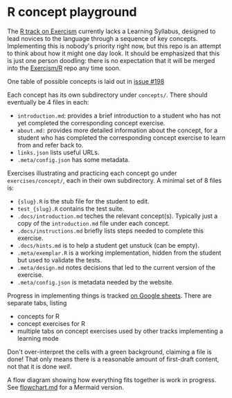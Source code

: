 # R concept playground

The [R track on Exercism](https://exercism.org/tracks/r) currently lacks a Learning Syllabus, designed to lead novices to the language through a sequence of key concepts. Implementing this is nobody's priority right now, but this repo is an attempt to think about how it might one day look. It should be emphasized that this is just one person doodling: there is no expectation that it will be merged into the [Exercism/R](https://github.com/exercism/r) repo any time soon.

One table of possible concepts is laid out in [issue #198](https://github.com/exercism/r/issues/198)

Each concept has its own subdirectory under `concepts/`. There should eventually be 4 files in each:
- `introduction.md`: provides a brief introduction to a student who has not yet completed the corresponding concept exercise.
- `about.md:` provides more detailed information about the concept, for a student who has completed the corresponding concept exercise to learn from and refer back to.
- `links.json` lists useful URLs.
- `.meta/config.json` has some metadata.

Exercises illustrating and practicing each concept go under `exercises/concept/`, each in their own subdirectory. A minimal set of 8 files is:
- `{slug}.R` is the stub file for the student to edit.
- `test_{slug}.R` contains the test suite.
- `.docs/introduction.md` teches the relevant concept(s). Typically just a copy of the `introduction.md` file under each concept.
- `.docs/instructions.md` briefly lists steps needed to complete this exercise.
- `.docs/hints.md` is to help a student get unstuck (can be empty).
- `.meta/exemplar.R` is a working implementation, hidden from the student but used to validate the tests.
- `.meta/design.md` notes decisions that led to the current version of the exercise.
- `.meta/config.json` is metadata needed by the website.


Progress in implementing things is tracked [on Google sheets](https://docs.google.com/spreadsheets/d/1xW5WDL5Xp2yQ9ZFJY-oVj1c19kNkZLwCiSEjH1H2SGI/edit?usp=sharing). There are separate tabs, listing

- concepts for R
- concept exercises for R
- multiple tabs on concept exercises used by other tracks implementing a learning mode

Don't over-interpret the cells with a green background, claiming a file is done! That only means there is a reasonable amount of first-draft content, not that it is done *well*. 

A flow diagram showing how everything fits together is work in progress. See [flowchart.md](https://github.com/colinleach/r_concepts/blob/main/flowchart.md) for a Mermaid version.
